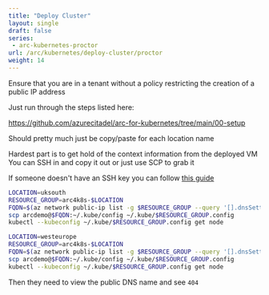 ```yaml
---
title: "Deploy Cluster"
layout: single
draft: false
series:
 - arc-kubernetes-proctor
url: /arc/kubernetes/deploy-cluster/proctor
weight: 14
---
```


Ensure that you are in a tenant without a policy restricting the creation of a public IP address

Just run through the steps listed here:

<https://github.com/azurecitadel/arc-for-kubernetes/tree/main/00-setup>

Should pretty much just be copy/paste for each location name

Hardest part is to get hold of the context information from the deployed VM
You can SSH in and copy it out or just use SCP to grab it

If someone doesn't have an SSH key you can follow [this guide](https://docs.microsoft.com/azure/virtual-machines/linux/create-ssh-keys-detailed#basic-example)

```bash
LOCATION=uksouth
RESOURCE_GROUP=arc4k8s-$LOCATION
FQDN=$(az network public-ip list -g $RESOURCE_GROUP --query '[].dnsSettings.fqdn' -o tsv)
scp arcdemo@$FQDN:~/.kube/config ~/.kube/$RESOURCE_GROUP.config
kubectl --kubeconfig ~/.kube/$RESOURCE_GROUP.config get node

LOCATION=westeurope
RESOURCE_GROUP=arc4k8s-$LOCATION
FQDN=$(az network public-ip list -g $RESOURCE_GROUP --query '[].dnsSettings.fqdn' -o tsv)
scp arcdemo@$FQDN:~/.kube/config ~/.kube/$RESOURCE_GROUP.config
kubectl --kubeconfig ~/.kube/$RESOURCE_GROUP.config get node
```

Then they need to view the public DNS name and see `404`

